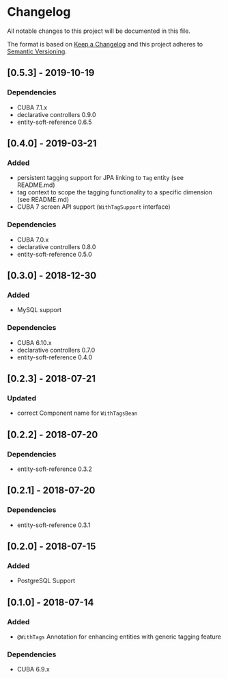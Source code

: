 # Changelog
All notable changes to this project will be documented in this file.

The format is based on [Keep a Changelog](http://keepachangelog.com/en/1.0.0/)
and this project adheres to [Semantic Versioning](http://semver.org/spec/v2.0.0.html).


## [0.5.3] - 2019-10-19

### Dependencies
- CUBA 7.1.x
- declarative controllers 0.9.0
- entity-soft-reference 0.6.5


## [0.4.0] - 2019-03-21

### Added
- persistent tagging support for JPA linking to `Tag` entity (see README.md)
- tag context to scope the tagging functionality to a specific dimension (see README.md)
- CUBA 7 screen API support (`WithTagSupport` interface)

### Dependencies
- CUBA 7.0.x
- declarative controllers 0.8.0
- entity-soft-reference 0.5.0


## [0.3.0] - 2018-12-30

### Added
- MySQL support

### Dependencies
- CUBA 6.10.x
- declarative controllers 0.7.0
- entity-soft-reference 0.4.0

## [0.2.3] - 2018-07-21

### Updated
- correct Component name for `WithTagsBean`

## [0.2.2] - 2018-07-20

### Dependencies
- entity-soft-reference 0.3.2

## [0.2.1] - 2018-07-20

### Dependencies
- entity-soft-reference 0.3.1

## [0.2.0] - 2018-07-15

### Added

- PostgreSQL Support

## [0.1.0] - 2018-07-14

### Added

- `@WithTags` Annotation for enhancing entities with generic tagging feature

### Dependencies
- CUBA 6.9.x

